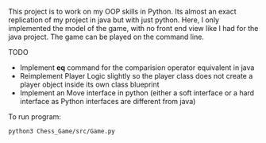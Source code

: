 

This project is to work on my OOP skills in Python. Its almost an exact replication of my project in java but with just python. Here, I only implemented the model of the game, with no front end view like I had for the java project. The game can be played on the command line.


TODO

- Implement __eq__ command for the comparision operator equivalent in java
- Reimplement Player Logic slightly so the player class does not create a player object inside its own class blueprint
- Implement an Move interface in python (either a soft interface or a hard interface as Python interfaces are different from java)

To run program: 

```
python3 Chess_Game/src/Game.py
```

